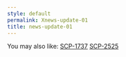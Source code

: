 ```yaml
---
style: default
permalink: Xnews-update-01
title: news-update-01
---
```

You may also like:
[SCP-1737](http://scp-wiki.net/scp-1737)
[SCP-2525](http://scp-wiki.net/scp-2525)